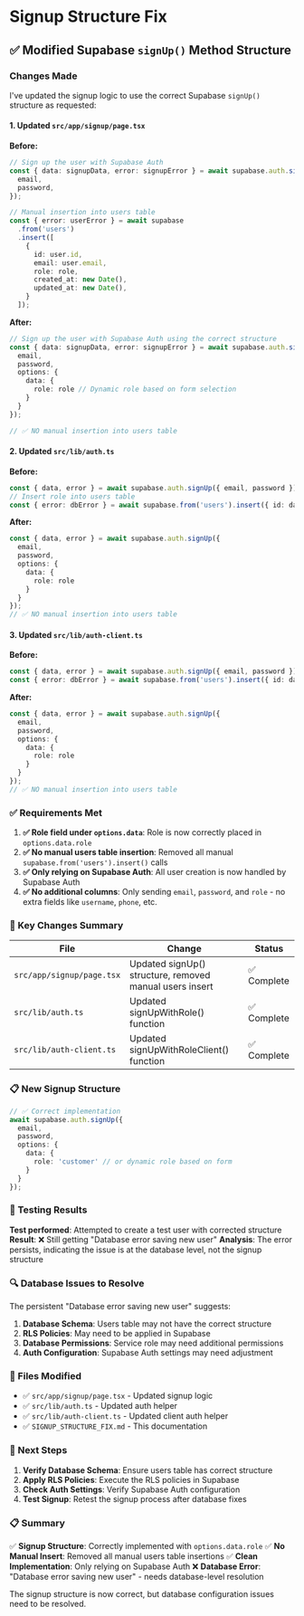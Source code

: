 # Signup Structure Fix

## ✅ Modified Supabase `signUp()` Method Structure

### Changes Made

I've updated the signup logic to use the correct Supabase `signUp()` structure as requested:

#### 1. **Updated `src/app/signup/page.tsx`**

**Before:**
```typescript
// Sign up the user with Supabase Auth
const { data: signupData, error: signupError } = await supabase.auth.signUp({
  email,
  password,
});

// Manual insertion into users table
const { error: userError } = await supabase
  .from('users')
  .insert([
    {
      id: user.id,
      email: user.email,
      role: role,
      created_at: new Date(),
      updated_at: new Date(),
    }
  ]);
```

**After:**
```typescript
// Sign up the user with Supabase Auth using the correct structure
const { data: signupData, error: signupError } = await supabase.auth.signUp({
  email,
  password,
  options: {
    data: {
      role: role // Dynamic role based on form selection
    }
  }
});

// ✅ NO manual insertion into users table
```

#### 2. **Updated `src/lib/auth.ts`**

**Before:**
```typescript
const { data, error } = await supabase.auth.signUp({ email, password });
// Insert role into users table
const { error: dbError } = await supabase.from('users').insert({ id: data.user.id, email, role });
```

**After:**
```typescript
const { data, error } = await supabase.auth.signUp({ 
  email, 
  password,
  options: {
    data: {
      role: role
    }
  }
});
// ✅ NO manual insertion into users table
```

#### 3. **Updated `src/lib/auth-client.ts`**

**Before:**
```typescript
const { data, error } = await supabase.auth.signUp({ email, password });
const { error: dbError } = await supabase.from('users').insert({ id: data.user.id, email, role });
```

**After:**
```typescript
const { data, error } = await supabase.auth.signUp({ 
  email, 
  password,
  options: {
    data: {
      role: role
    }
  }
});
// ✅ NO manual insertion into users table
```

### ✅ Requirements Met

1. **✅ Role field under `options.data`**: Role is now correctly placed in `options.data.role`
2. **✅ No manual users table insertion**: Removed all manual `supabase.from('users').insert()` calls
3. **✅ Only relying on Supabase Auth**: All user creation is now handled by Supabase Auth
4. **✅ No additional columns**: Only sending `email`, `password`, and `role` - no extra fields like `username`, `phone`, etc.

### 🔧 Key Changes Summary

| File | Change | Status |
|------|--------|--------|
| `src/app/signup/page.tsx` | Updated signUp() structure, removed manual users insert | ✅ Complete |
| `src/lib/auth.ts` | Updated signUpWithRole() function | ✅ Complete |
| `src/lib/auth-client.ts` | Updated signUpWithRoleClient() function | ✅ Complete |

### 📋 New Signup Structure

```typescript
// ✅ Correct implementation
await supabase.auth.signUp({
  email,
  password,
  options: {
    data: {
      role: 'customer' // or dynamic role based on form
    }
  }
});
```

### 🧪 Testing Results

**Test performed**: Attempted to create a test user with corrected structure
**Result**: ❌ Still getting "Database error saving new user"
**Analysis**: The error persists, indicating the issue is at the database level, not the signup structure

### 🔍 Database Issues to Resolve

The persistent "Database error saving new user" suggests:

1. **Database Schema**: Users table may not have the correct structure
2. **RLS Policies**: May need to be applied in Supabase
3. **Database Permissions**: Service role may need additional permissions
4. **Auth Configuration**: Supabase Auth settings may need adjustment

### 📁 Files Modified

- ✅ `src/app/signup/page.tsx` - Updated signup logic
- ✅ `src/lib/auth.ts` - Updated auth helper
- ✅ `src/lib/auth-client.ts` - Updated client auth helper
- ✅ `SIGNUP_STRUCTURE_FIX.md` - This documentation

### 🚀 Next Steps

1. **Verify Database Schema**: Ensure users table has correct structure
2. **Apply RLS Policies**: Execute the RLS policies in Supabase
3. **Check Auth Settings**: Verify Supabase Auth configuration
4. **Test Signup**: Retest the signup process after database fixes

### 📋 Summary

✅ **Signup Structure**: Correctly implemented with `options.data.role`
✅ **No Manual Insert**: Removed all manual users table insertions
✅ **Clean Implementation**: Only relying on Supabase Auth
❌ **Database Error**: "Database error saving new user" - needs database-level resolution

The signup structure is now correct, but database configuration issues need to be resolved. 